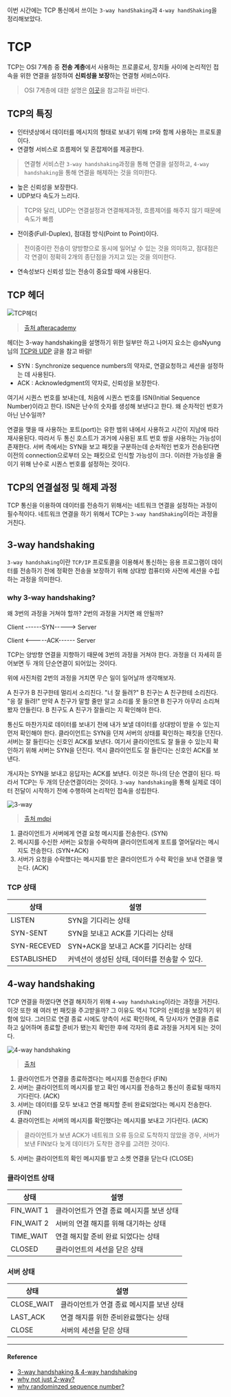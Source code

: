 이번 시간에는 TCP 통신에서 쓰이는 `3-way handShaking`과 `4-way handShaking`을 정리해보았다.

# TCP
TCP는 OSI 7계층 중 **전송 계층**에서 사용하는 프로콜로서, 장치들 사이에 논리적인 접속을 위한 연결을 설정하여 **신뢰성을 보장**하는 연결형 서비스이다.
> OSI 7계층에 대한 설명은 [이곳](https://github.com/im-d-team/Dev-Docs/blob/master/Network/OSI7%20Layer.md)을 참고하길 바란다.

## TCP의 특징
- 인터넷상에서 데이터를 메시지의 형태로 보내기 위해 `IP`와 함께 사용하는 프로토콜이다.
- 연결형 서비스로 흐름제어 및 혼잡제어를 제공한다.
> 연결형 서비스란 `3-way handshaking`과정을 통해 연결을 설정하고, `4-way handshaking`을 통해 연결을 해제하는 것을 의미한다.
- 높은 신뢰성을 보장한다.
- UDP보다 속도가 느리다.
> TCP와 달리, UDP는 연결설정과 연결해제과정, 흐름제어를 해주지 않기 때문에 속도가 빠름
- 전이중(Full-Duplex), 점대점 방식(Point to Point)이다.
> 전이중이란 전송이 양방향으로 동시에 일어날 수 있는 것을 의미하고, 점대점은 각 연결이 정확히 2개의 종단점을 가지고 있는 것을 의미한다.
- 연속성보다 신뢰성 있는 전송이 중요할 때에 사용된다.

## TCP 헤더
![TCP헤더](https://user-images.githubusercontent.com/43868540/103455518-2a19c400-4d31-11eb-8f3f-a0e4090402bf.jpg)
> [출처 afteracademy](https://afteracademy.com/blog/what-is-a-tcp-3-way-handshake-process)

헤더는 3-way handshaking을 설명하기 위한 일부만 하고 나머지 요소는 @sNyung님의 [TCP와 UDP](https://github.com/im-d-team/Dev-Docs/blob/master/Network/TCP%20%26%20UDP.md) 글을 참고 바람!
-  SYN : Synchronize sequence numbers의 약자로, 연결요청하고 세션을 설정하는 데 사용된다.
-  ACK : Acknowledgment의 약자로, 신뢰성을 보장한다.

여기서 시퀀스 번호를 보내는데, 처음에 시퀀스 번호를 ISN(Initial Sequence Number)이라고 한다. ISN은 난수의 숫자를 생성해 보낸다고 한다. 왜 순차적인 번호가 아닌 난수일까?

연결을 맺을 때 사용하는 포트(port)는 유한 범위 내에서 사용하고 시간이 지남에 따라 재사용된다. 따라서 두 통신 호스트가 과거에 사용된 포트 번호 쌍을 사용하는 가능성이 존재한다. 서버 측에서는 SYN을 보고 패킷을 구분하는데 순차적인 번호가 전송된다면 이전의 connection으로부터 오는 패킷으로 인식할 가능성이 크다. 이러한 가능성을 줄이기 위해 난수로 시퀀스 번호를 설정하는 것이다.

## TCP의 연결설정 및 해제 과정
TCP 통신을 이용하여 데이터를 전송하기 위해서는 네트워크 연결을 설정하는 과정이 필수적이다. 네트워크 연결을 하기 위해서 TCP는 `3-way handShaking`이라는 과정을 거친다.

## 3-way handshaking
`3-way handshaking`이란 `TCP/IP` 프로토콜을 이용해서 통신하는 응용 프로그램이 데이터를 전송하기 전에 정확한 전송을 보장하기 위해 상대방 컴퓨터와 사전에 세션을 수립하는 과정을 의미한다. 

### why 3-way handshaking?
왜 3번의 과정을 거쳐야 할까? 2번의 과정을 거치면 왜 안될까?


Client ------SYN-----> Server

Client <-----ACK------ Server


TCP는 양방향 연결을 지향하기 때문에 3번의 과정을 거쳐야 한다. 과정을 더 자세히 뜯어보면 두 개의 단순연결이 되어있는 것이다. 

위에 사진처럼 2번의 과정을 거치면 무슨 일이 일어날까 생각해보자.

A 친구가 B 친구한테 멀리서 소리친다. "너 잘 들려?"
B 친구는 A 친구한테 소리친다. "응 잘 들려!"
만약 A 친구가 말할 줄만 알고 소리를 못 들으면 B 친구가 아무리 소리쳐봤자 안들린다. B 친구도 A 친구가 잘들리는 지 확인해야 한다. 

통신도 마찬가지로 데이터를 보내기 전에 내가 보낼 데이터를 상대방이 받을 수 있는지 먼저 확인해야 한다.
클라이언트는 SYN을 던져 서버의 상태를 확인하는 패킷을 던진다. 서버는 잘 들린다는 신호인 ACK를 보낸다.
여기서 클라이언트도 잘 들을 수 있는지 확인하기 위해 서버는 SYN을 던진다. 역시 클라이언트도 잘 들린다는 신호인 ACK를 보낸다. 

개시자는 SYN을 보내고 응답자는 ACK를 보낸다. 이것은 하나의 단순 연결이 된다. 따라서 TCP는 두 개의 단순연결이라는 것이다.
`3-way handshaking`을 통해 실제로 데이터 전달이 시작하기 전에 수행하여 논리적인 접속을 성립한다.

![3-way](https://user-images.githubusercontent.com/43868540/103471183-634d4500-4dc0-11eb-8e9c-3e914d8b9e78.jpg)

> [출처 mdpi](https://www.mdpi.com/2076-3417/6/11/358/htm)

1. 클라이언트가 서버에게 연결 요청 메시지를 전송한다. (SYN)
2. 메시지를 수신한 서버는 요청을 수락하며 클라이언트에게 포트를 열어달라는 메시지도 전송한다. (SYN+ACK)
3. 서버가 요청을 수락했다는 메시지를 받은 클라이언트가 수락 확인을 보내 연결을 맺는다. (ACK)

### TCP 상태
|상태|설명|
|------|---|
|LISTEN|SYN을 기다리는 상태|
|SYN-SENT|SYN을 보내고 ACK를 기다리는 상태|
|SYN-RECEVED|SYN+ACK을 보내고 ACK를 기다리는 상태|
|ESTABLISHED|커넥션이 생성된 상태, 데이터를 전송할 수 있다.|

## 4-way handshaking
TCP 연결을 하였다면 연결 해지하기 위해 `4-way handshaking`이라는 과정을 거친다.
이것 또한 왜 여러 번 패킷을 주고받을까? 그 이유도 역시 TCP의 신뢰성을 보장하기 위함에 있다.
그러므로 연결 종료 시에도 양측이 서로 확인하에, 즉 당사자가 연결을 종료하고 싶어하며 종료할 준비가 됐는지 확인한 후에 각자의 종료 과정을 거치게 되는 것이다.

![4-way handshaking](https://user-images.githubusercontent.com/43868540/103454298-f84f3000-4d25-11eb-8e39-6771a1cecd1a.png)

> [출처](https://hongpossible.tistory.com/entry/TCP-UDP-34-Way-HandShaking)

1. 클라이언트가 연결을 종료하겠다는 메시지를 전송한다 (FIN)
2. 서버는 클라이언트의 메시지를 받고 확인 메시지를 전송하고 통신이 종료될 때까지 기다린다. (ACK)
3. 서버는 데이터를 모두 보내고 연결 해지할 준비 완료되었다는 메시지 전송한다. (FIN)
4. 클라이언트는 서버의 메시지를 확인했다는 메시지를 보내고 기다린다. (ACK)
> 클라이언트가 보낸 ACK가 네트워크 오류 등으로 도착하지 않았을 경우, 서버가 보낸 FIN보다 늦게 데이터가 도착한 경우를 고려한 것이다.
5. 서버는 클라이언트의 확인 메시지를 받고 소켓 연결을 닫는다 (CLOSE)

### 클라이언트 상태
|상태|설명|
|------|---|
|FIN_WAIT 1|클라이언트가 연결 종료 메시지를 보낸 상태|
|FIN_WAIT 2|서버의 연결 해지를 위해 대기하는 상태|
|TIME_WAIT|연결 해지할 준비 완료 되었다는 상태|
|CLOSED|클라이언트의 세션을 닫은 상태|

### 서버 상태
|상태|설명|
|------|---|
|CLOSE_WAIT|클라이언트가 연결 종료 메시지를 보낸 상태|
|LAST_ACK|연결 해지를 위한 준비완료했다는 상태|
|CLOSE|서버의 세션을 닫은 상태|

----
#### Reference
- [3-way handshaking & 4-way handshaking](https://k39335.tistory.com/21?category=653558)
- [why not just 2-way?](https://networkengineering.stackexchange.com/questions/24068/why-do-we-need-a-3-way-handshake-why-not-just-2-way)
- [why randominzed sequence number?](https://asfirstalways.tistory.com/356)
